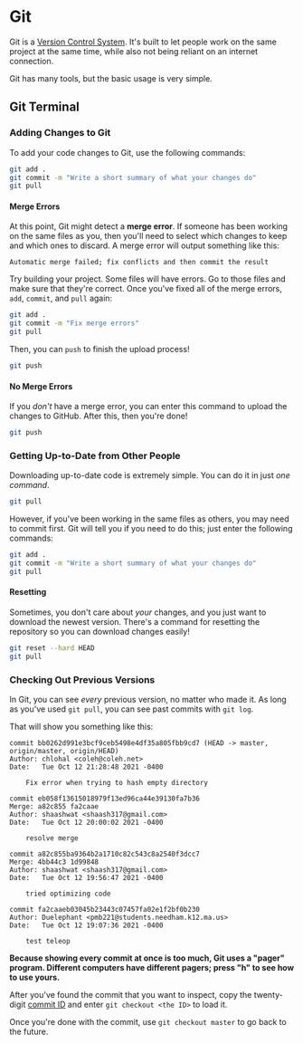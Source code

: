 # Git

Git is a [Version Control System](glossary.md#Version%20Control%20System). It's built to let people work on the same project at the same time, while also not being reliant on an internet connection. 

Git has many tools, but the basic usage is very simple.

## Git Terminal

### Adding Changes to Git

To add your code changes to Git, use the following commands:
```bash
git add .
git commit -m "Write a short summary of what your changes do"
git pull
```

#### Merge Errors

At this point, Git might detect a **merge error**. If someone has been working on the same files as you, then you'll need to select which changes to keep and which ones to discard. A merge error will output something like this:
```
Automatic merge failed; fix conflicts and then commit the result
```

Try building your project. Some files will have errors. Go to those files and make sure that they're correct. Once you've fixed all of the merge errors, `add`, `commit`, and `pull` again:

```bash
git add .
git commit -m "Fix merge errors"
git pull
```

Then, you can `push` to finish the upload process!

```bash
git push
```

#### No Merge Errors

If you *don't* have a merge error, you can enter this command to upload the changes to GitHub. After this, then you're done!

```bash
git push
```


### Getting Up-to-Date from Other People

Downloading up-to-date code is extremely simple. You can do it in just *one command*.

```bash
git pull
```

However, if you've been working in the same files as others, you may need to commit first. Git will tell you if you need to do this; just enter the following commands:

```bash
git add .
git commit -m "Write a short summary of what your changes do"
git pull
```

#### Resetting

Sometimes, you don't care about *your* changes, and you just want to download the newest version. There's a command for resetting the repository so you can download changes easily!

```bash
git reset --hard HEAD
git pull
```

### Checking Out Previous Versions
In Git, you can see *every* previous version, no matter who made it. As long as you've used `git pull`, you can see past commits with `git log`.

That will show you something like this:
```
commit bb0262d991e3bcf9ceb5498e4df35a805fbb9cd7 (HEAD -> master, origin/master, origin/HEAD)
Author: chlohal <coleh@coleh.net>
Date:   Tue Oct 12 21:28:48 2021 -0400

    Fix error when trying to hash empty directory

commit eb058f13615018979f13ed96ca44e39130fa7b36
Merge: a82c855 fa2caae
Author: shaashwat <shaash317@gmail.com>
Date:   Tue Oct 12 20:00:02 2021 -0400

    resolve merge

commit a82c855ba9364b2a1710c82c543c8a2540f3dcc7
Merge: 4bb44c3 1d99848
Author: shaashwat <shaash317@gmail.com>
Date:   Tue Oct 12 19:56:47 2021 -0400

    tried optimizing code

commit fa2caaeb03045b23443c07457fa02e1f2bf0b230
Author: Duelephant <pmb221@students.needham.k12.ma.us>
Date:   Tue Oct 12 19:07:36 2021 -0400

    test teleop
```

**Because showing every commit at once is too much, Git uses a "pager" program. Different computers have different pagers; press "h" to see how to use yours.**

After you've found the commit that you want to inspect, copy the twenty-digit [commit ID](glossary.md#Commit%20ID) and enter `git checkout <the ID>` to load it. 

Once you're done with the commit, use `git checkout master` to go back to the future.
